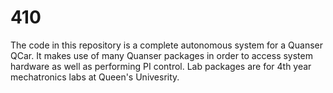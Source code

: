 # 410
The code in this repository is a complete autonomous system for a Quanser QCar. It makes use of many Quanser packages in order to access system hardware as well as performing PI control. Lab packages are for 4th year mechatronics labs at Queen's Univesrity.
